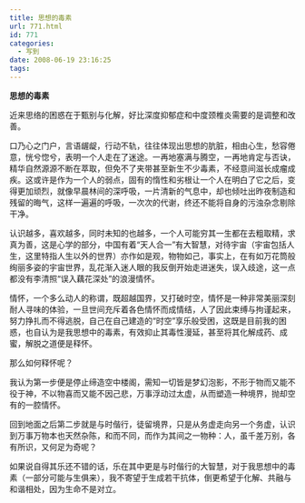 ```yaml
---
title: 思想的毒素
url: 771.html
id: 771
categories:
  - 写到
date: 2008-06-19 23:16:25
tags:
---
```


**思想的毒素**

  
近来思络的困惑在于甄别与化解，好比深度抑郁症和中度颈椎炎需要的是调整和改善。  
  
口乃心之门户，言语龌龊，行动不轨，往往体现出思想的肮脏，相由心生，愁容倦意，恍兮惚兮，表明一个人走在了迷途。一再地塞满与腾空，一再地肯定与否诀，精华自然源源不断在萃取，但免不了夹带甚至新生不少毒素，不经意间滋长成瘤成疾。这或许是作为一个人的弱点，固有的惰性和劣根让一个人在明白了它之后，变得更加顽烈，就像早晨林间的深呼吸，一片清新的气息中，却也倾吐出昨夜制造和残留的晦气，这样一遍遍的呼吸，一次次的代谢，终还不能将自身的污浊杂念剔除干净。  
  
认识越多，喜欢越多，同时未知的也越多，一个人可能穷其一生都在去粗取精，求真为善，这是心学的部分，中国有着“天人合一”有大智慧，对待宇宙（宇宙包括人生，这里特指人生以外的世界）亦作如是观，物物如己，事实上，在有如万花筒般绚丽多姿的宇宙世界，乱花渐入迷人眼的我反倒开始走进迷失，误入歧途，这一点都没有李清照“误入藕花深处”的浪漫情怀。  
  
情怀，一个多么动人的称谓，既超越国界，又打破时空，情怀是一种非常美丽深刻耐人寻味的体验，一旦世间充斥着各色情怀而成情结，人了因此束缚与拘谨起来，努力挣扎而不得逃脱，自己在自己建造的“时空”享乐般受困，这既是目前我的困惑，也自认为是我思想中的毒素，有效抑止其毒性漫延，甚至将其化解成药、成蜜，解脱之道便是释怀。  
  
那么如何释怀呢？  
  
我认为第一步便是停止缔造空中楼阁，需知一切皆是梦幻泡影，不形于物而又能不役于神，不以物喜而又能不因己悲，万事浮动过太虚，从而塑造一种境界，抛却空有的一腔情怀。  
  
回到地面之后第二步就是与时偕行，徒留境界，只是从务虚走向另一个务虚，认识到万事万物本也天然杂陈，和而不同，而作为其间之一物种：人，虽千差万别，各有所识，又何足为奇呢？  
  
如果说自得其乐还不错的话，乐在其中更是与时偕行的大智慧，对于我思想中的毒素（一部分可能与生俱来），我不寄望于生成若干抗体，倒更希望于化解、共融与和谐相处，因为生命不是对立。